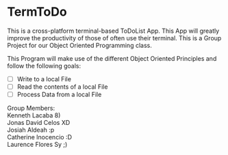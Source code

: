 # TermToDo
This is a cross-platform terminal-based ToDoList App. This App will greatly improve the productivity of those of often use their terminal. This is a Group Project for our Object Oriented Programming class.

This Program will make use of the different Object Oriented Principles and follow the following goals:
- [ ] Write to a local File
- [ ] Read the contents of a local File
- [ ] Process Data from a local File

Group Members: <br>
Kenneth Lacaba 8) <br> 
Jonas David Celos XD <br>
Josiah Aldeah :p <br> 
Catherine Inocencio :D <br>
Laurence Flores Sy ;) <br> 
